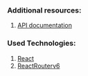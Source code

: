 ### Additional resources:

1. [API documentation](https://github.com/r-spacex/SpaceX-API/tree/master/docs#rspacex-api-docs)

### Used Technologies:

1. [React](https://en.reactjs.org/)
2. [ReactRouterv6](https://reactrouter.com/)
